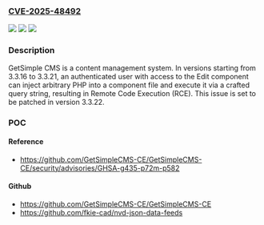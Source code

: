 ### [CVE-2025-48492](https://cve.mitre.org/cgi-bin/cvename.cgi?name=CVE-2025-48492)
![](https://img.shields.io/static/v1?label=Product&message=GetSimpleCMS-CE&color=blue)
![](https://img.shields.io/static/v1?label=Version&message=%3D%20%3E%3D%203.3.16%2C%20%3C%3D%203.3.21%20&color=brighgreen)
![](https://img.shields.io/static/v1?label=Vulnerability&message=CWE-77%3A%20Improper%20Neutralization%20of%20Special%20Elements%20used%20in%20a%20Command%20('Command%20Injection')&color=brighgreen)

### Description

GetSimple CMS is a content management system. In versions starting from 3.3.16 to 3.3.21, an authenticated user with access to the Edit component can inject arbitrary PHP into a component file and execute it via a crafted query string, resulting in Remote Code Execution (RCE). This issue is set to be patched in version 3.3.22.

### POC

#### Reference
- https://github.com/GetSimpleCMS-CE/GetSimpleCMS-CE/security/advisories/GHSA-g435-p72m-p582

#### Github
- https://github.com/GetSimpleCMS-CE/GetSimpleCMS-CE
- https://github.com/fkie-cad/nvd-json-data-feeds

